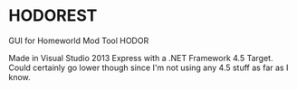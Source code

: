 # HODOREST
GUI for Homeworld Mod Tool HODOR

Made in Visual Studio 2013 Express with a .NET Framework 4.5 Target. Could certainly go lower though since I'm not using any 4.5 stuff as far as I know.
